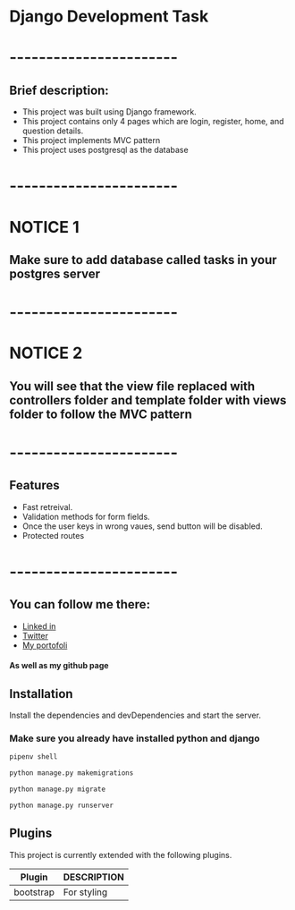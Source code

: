 # Django Development Task
# -----------------------
## Brief description:
- This project was built using Django framework.
- This project contains only 4 pages which are login, register, home, and question details.
- This project implements MVC pattern
- This project uses postgresql as the database

# -----------------------

# NOTICE 1

## Make sure to add database called tasks in your postgres server

# -----------------------

# NOTICE 2

## You will see that the view file replaced with controllers folder and template folder with views folder to follow the MVC pattern

# -----------------------

## Features
- Fast retreival.
- Validation methods for form fields.
- Once the user keys in wrong vaues, send button will be disabled.
- Protected routes

# -----------------------

## You can follow me there:

- [Linked in](https://www.linkedin.com/in/abdulaziz-baqaleb-1b7752203/)
- [Twitter](https://twitter.com/i_3z1001)
- [My portofoli](https://aziz-portofolio.vercel.app)

#### As well as my github page

## Installation

Install the dependencies and devDependencies and start the server.

### Make sure you already have installed python and django
```sh
pipenv shell
```
```sh
python manage.py makemigrations
```
```sh
python manage.py migrate
```
```sh
python manage.py runserver
```



## Plugins

This project is currently extended with the following plugins.

| Plugin | DESCRIPTION |
| ------ | ------ |
| bootstrap | For styling |


